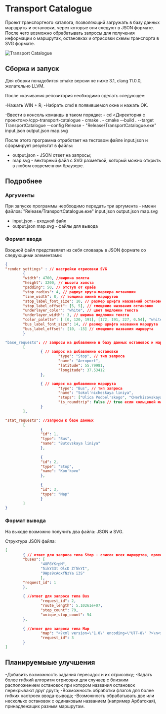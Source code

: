 # Transport Catalogue

Проект транспортного каталога, позволяющий загружать в базу данных маршруты и остановки, через которые они следуют в JSON формате. После чего возможно обрабатывать запросы для получения информации о маршрутах, остановках и отрисовки схемы транспорта в SVG формате.

![Transport Catalogue](https://sun9-57.userapi.com/s/v1/ig2/tp7gXj6DritAOclhH4D7G-PeaDVV_RZ-DA6qCmG8Iy-cv4F-YjS-H5a6GFlza41tcY3zz5lNBbH-cneTQZTgk_1F.jpg?size=1632x915&quality=96&type=album "Transport Catalogue")


## Сборка и запуск

Для сборки понадобится cmake версии не ниже 3.1, clang 11.0.0, желательно LLVM.

После скачивания репозитория необходимо сделать следующее:

-Нажать WIN + R;
-Набрать cmd в появившемся окне и нажать OK.

-Ввести в консоль команды в таком порядке:
    - cd <Директория с проектом>/cpp-transport-catalogue
    - cmake .
    - cmake --build . --target TransportCatalogue --config Release
    - "Release/TransportCatalogue.exe" input.json output.json map.svg

После этого программа отработает на тестовом файле input.json и сформирует результат в файлы:

* output.json - JSON ответ на запросы;
* map.svg - векторный файл с SVG разметкой, который можно открыть в любом современном браузере.

## Подробнее
### Аргументы
При запуске программы необходимо передать три аргумента - имени файлов:
"Release/TransportCatalogue.exe" input.json output.json map.svg
* input.json - входной файл
* output.json map.svg - файлы для вывода
### Формат ввода

Входной файл представляет из себя словаарь в JSON формате со следующими элементами:
```JSON
{
"render settings" : // настройки отрисовки SVG
        {
        "width": 4700, //ширина холста
        "height": 3200, // высота холста
        "padding": 50, // отступ от краёв
        "stop_radius": 4, // радиус круга-маркера остановки
        "line_width": 8, // толщина линий маршрутов
        "stop_label_font_size": 10, // размер шрифта наазваний остановок
        "stop_label_offset": [5, 5], // смещение названия остановки
        "underlayer_color": "white", // цвет подложки текста
        "underlayer_width": 3, // ширина подложки текста
        "color_palette": [ [0, 120, 191], [172, 191, 227, 0.54], "white"], // палитра цветов в RGB, RGBA или текстовом формате
        "bus_label_font_size": 14, // размер шрифта названия маршрута
        "bus_label_offset": [10, -15] // смещение названия маршрута
        }

"base_requests": // запросы на добавление в базу данных остановок и маршрутов
        [ 
                { // запрос на добавление остановки
                        "type": "Stop", // тип запроса
                        "name": "Aeroport",
                        "latitude": 55.79981,
                        "longitude": 37.53412
                }, 

                { // запрос на добавление маршрута
                        "type": "Bus", // тип запроса
                        "name": "Sokol'nicheskaya liniya",
                        "stops": ["Ulica Podbel'skogo", "CHerkizovskaya", "Preobrazhenskaya ploshchad'"],
                        "is_roundtrip": false // true если кольцевой маршрут
                } 
        ],

"stat_requests": //запросы к базе данных
        [ 
                { 
                "id": 1,
                "type": "Bus",
                "name": "Butovskaya liniya"
                }, 
        
                {
                "id": 2,
                "type": "Stop",
                "name": "Kon'kovo"
                }, 
        
                {
                "id": 3,
                "type": "Map"
                }
        ]
}
```

### Формат вывода

На выходе возможно получить два файла: JSON и SVG.

Структура JSON файла:
```JSON
[
        { // ответ для запроса типа Stop - список всех маршрутов, проходящих через остановку
        "buses": [ 
                "48P8YKrpM", 
                "5ikY33t OlcD Zf5kYI", 
                "9Wps9cAoxfNzYa i3S"
                ],
        "request_id": 1
        }, 
        
        { //ответ для запроса типа Bus 
                "request_id": 2, 
                "route_length": 5.10261e+07,
                "stop_count": 79,
                "unique_stop_count": 54
        },
        
        { //ответ для запроса типа Map 
                "map": "<?xml version=\"1.0\" encoding=\"UTF-8\" ?>\n<svg xmlns=\"http://www.w3.org/2000/svg\" version=\"1.1\">\n<polyline points=\"11132.6,13075.8 12159,12905.3 11665.7,12886.6 12518.7,10341.2\" fill=\"none\" stroke=\"rgb(148,37,58)\" stroke-width=\"11280.9\" stroke-linecap=\"round\" stroke-linejoin=\"round\"/>\n<text x=\"11391.9\" y=\"10555.9\" dx=\"74126.5\" dy=\"20841.4\" font-size=\"67245\" font-family=\"Verdana\" font-weight=\"bold\" fill=\"rgb(49,34,246)\">BmF4q5lD8CXiL2PNJMH6</text></svg>",
                "request_id": 3
        }
]
```
## Планируемыые улучшения
-Добавить возможность задания пересадок и их отрисовку;
-Задать более гибкий алгоритм отрисовки для случаев с близким расположением остановок при котором названия остановок перекрывают друг друга;
-Возможность обработки флагов для более гибких настроек ввода-вывода;
-Возможность обрабатывать две или несколько остановок с одинаковым названием (например Арбатская), принадлежащих разным маршрутам.
